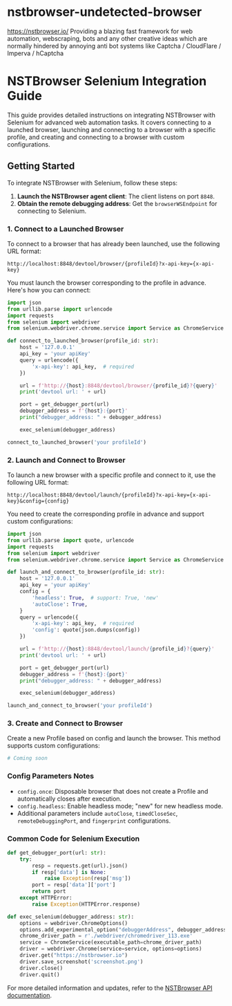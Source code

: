 # nstbrowser-undetected-browser
https://nstbrowser.io/ Providing a blazing fast framework for web automation, webscraping, bots and any other creative ideas which are normally hindered by annoying anti bot systems like Captcha / CloudFlare / Imperva / hCaptcha



# NSTBrowser Selenium Integration Guide

This guide provides detailed instructions on integrating NSTBrowser with Selenium for advanced web automation tasks. It covers connecting to a launched browser, launching and connecting to a browser with a specific profile, and creating and connecting to a browser with custom configurations.

## Getting Started

To integrate NSTBrowser with Selenium, follow these steps:

1. **Launch the NSTBrowser agent client**: The client listens on port `8848`.
2. **Obtain the remote debugging address**: Get the `browserWSEndpoint` for connecting to Selenium.

### 1. Connect to a Launched Browser

To connect to a browser that has already been launched, use the following URL format:

```
http://localhost:8848/devtool/browser/{profileId}?x-api-key={x-api-key}
```

You must launch the browser corresponding to the profile in advance. Here's how you can connect:

```python
import json
from urllib.parse import urlencode
import requests
from selenium import webdriver
from selenium.webdriver.chrome.service import Service as ChromeService

def connect_to_launched_browser(profile_id: str):
    host = '127.0.0.1'
    api_key = 'your apiKey'
    query = urlencode({
        'x-api-key': api_key,  # required
    })

    url = f'http://{host}:8848/devtool/browser/{profile_id}?{query}'
    print('devtool url: ' + url)

    port = get_debugger_port(url)
    debugger_address = f'{host}:{port}'
    print("debugger_address: " + debugger_address)

    exec_selenium(debugger_address)

connect_to_launched_browser('your profileId')
```

### 2. Launch and Connect to Browser

To launch a new browser with a specific profile and connect to it, use the following URL format:

```
http://localhost:8848/devtool/launch/{profileId}?x-api-key={x-api-key}&config={config}
```

You need to create the corresponding profile in advance and support custom configurations:

```python
import json
from urllib.parse import quote, urlencode
import requests
from selenium import webdriver
from selenium.webdriver.chrome.service import Service as ChromeService

def launch_and_connect_to_browser(profile_id: str):
    host = '127.0.0.1'
    api_key = 'your apiKey'
    config = {
        'headless': True,  # support: True, 'new'
        'autoClose': True,
    }
    query = urlencode({
        'x-api-key': api_key,  # required
        'config': quote(json.dumps(config))
    })

    url = f'http://{host}:8848/devtool/launch/{profile_id}?{query}'
    print('devtool url: ' + url)

    port = get_debugger_port(url)
    debugger_address = f'{host}:{port}'
    print("debugger_address: " + debugger_address)

    exec_selenium(debugger_address)

launch_and_connect_to_browser('your profileId')
```

### 3. Create and Connect to Browser

Create a new Profile based on config and launch the browser. This method supports custom configurations:

```python
# Coming soon
```

### Config Parameters Notes

- `config.once`: Disposable browser that does not create a Profile and automatically closes after execution.
- `config.headless`: Enable headless mode; "new" for new headless mode.
- Additional parameters include `autoClose`, `timedCloseSec`, `remoteDebuggingPort`, and `fingerprint` configurations.

### Common Code for Selenium Execution

```python
def get_debugger_port(url: str):
    try:
        resp = requests.get(url).json()
        if resp['data'] is None:
            raise Exception(resp['msg'])
        port = resp['data']['port']
        return port
    except HTTPError:
        raise Exception(HTTPError.response)

def exec_selenium(debugger_address: str):
    options = webdriver.ChromeOptions()
    options.add_experimental_option("debuggerAddress", debugger_address)
    chrome_driver_path = r'./webdriver/chromedriver_113.exe'
    service = ChromeService(executable_path=chrome_driver_path)
    driver = webdriver.Chrome(service=service, options=options)
    driver.get("https://nstbrowser.io")
    driver.save_screenshot('screenshot.png')
    driver.close()
    driver.quit()
```

For more detailed information and updates, refer to the [NSTBrowser API documentation](https://apidocs.nstbrowser.io/).
```
